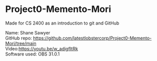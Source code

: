 # Project0-Memento-Mori
Made for CS 2400 as an introduction to git and GitHub

Name: Shane Sawyer  
GitHub repo: https://github.com/latestlobstercorp/Project0-Memento-Mori/tree/main  
Video:https://youtu.be/w_adigfItRk  
Software used: OBS 31.0.1  
